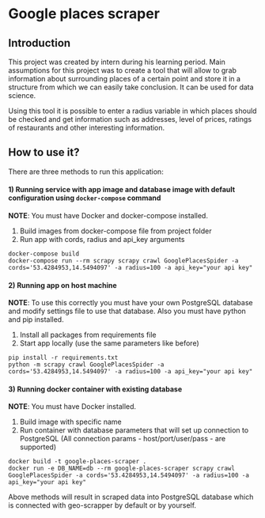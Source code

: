 # Google places scraper

## Introduction
This project was created by intern during his learning period. Main assumptions for this project was to create a tool
that will allow to grab information about surrounding places of a certain point and store it in a structure from which we can easily take conclusion.
It can be used for data science.

Using this tool it is possible to enter a radius variable in which places should be checked and get information such as addresses, level of prices,
ratings of restaurants and other interesting information.

## How to use it?
There are three methods to run this application:
#### 1) Running service with app image and database image with default configuration using `docker-compose` command
__NOTE__: You must have Docker and docker-compose installed.
1) Build images from docker-compose file from project folder
2) Run app with cords, radius and api_key arguments

```
docker-compose build
docker-compose run --rm scrapy scrapy crawl GooglePlacesSpider -a cords='53.4284953,14.5494097' -a radius=100 -a api_key="your api key"
```

#### 2) Running app on host machine
__NOTE__: To use this correctly you must have your own PostgreSQL database and modify settings file to use that database.
Also you must have python and pip installed.
1) Install all packages from requirements file
2) Start app locally (use the same parameters like before)
```
pip install -r requirements.txt
python -m scrapy crawl GooglePlacesSpider -a cords='53.4284953,14.5494097' -a radius=100 -a api_key="your api key"
```

#### 3) Running docker container with existing database
__NOTE__: You must have Docker installed.
1) Build image with specific name
2) Run container with database parameters that will set up connection to PostgreSQL 
(All connection params - host/port/user/pass - are supported)
```
docker build -t google-places-scraper .
docker run -e DB_NAME=db --rm google-places-scraper scrapy crawl GooglePlacesSpider -a cords='53.4284953,14.5494097' -a radius=100 -a api_key="your api key"
```
Above methods will result in scraped data into PostgreSQL database which is connected with geo-scrapper by default or by yourself.